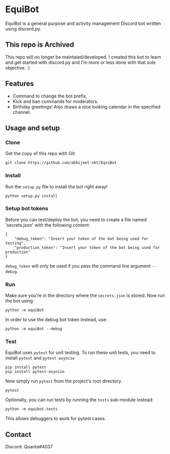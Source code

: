 # EquiBot
EquiBot is a general purpose and activity management Discord bot written using discord.py.

## This repo is Archived
This repo will no longer be maintaied/developed. I created this bot to learn and get started with discord.py and I'm more or less done with that sole objective. :)

## Features

- Command to change the bot prefix,
- Kick and ban commands for moderators.
- Birthday greetings! Also draws a nice looking calendar in the specified channel.

## Usage and setup

### Clone
Get the copy of this repo with Git:
```
git clone https://github.com/abhijeet-nkt/EqviBot
```

### Install
Run the `setup.py` file to install the bot right away!
```
python setup.py install
```

### Setup bot tokens
Before you can test/deploy the bot, you need to create a file named 'secrets.json' with the following content:

```
{
    "debug_token": "Insert your token of the bot being used for testing",
    "production_token": "Insert your token of the bot being used for production"
}
```
`debug_token` will only be used if you pass the command line argument `--debug`.

### Run
Make sure you're in the directory where the `secrets.json` is stored.
Now run the bot using:
```
python -m equiBot
```

In order to use the debug bot token instead, use:
```
python -m equiBot --debug
```

### Test
EquiBot uses `pytest` for unit testing. To run these unit tests, you need to install `pytest` and `pytest-asyncio`
```
pip install pytest
pip install pytest-asyncio
```

Now simply run `pytest` from the project's root directory.
```
pytest
```

Optionally, you can run tests by running the `tests` sub-module instead:
```
python -m equibot.tests
```
This allows debuggers to work for pytest cases.

## Contact
Discord: Quanta#4037
